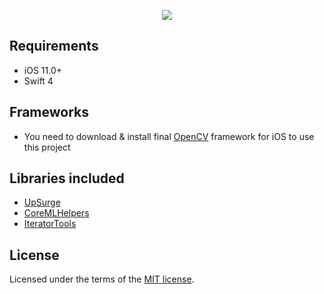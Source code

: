 
<p align="center"><img src="Media/iOS OpenPose.png"></p>

## Requirements
* iOS 11.0+
* Swift 4

## Frameworks
* You need to download & install final [OpenCV](https://opencv.org/releases.html) framework for iOS to use this project

## Libraries included
* [UpSurge](https://github.com/aleph7/Upsurge)
* [CoreMLHelpers](https://github.com/hollance/CoreMLHelpers)
* [IteratorTools](https://github.com/mpangburn/IteratorTools)

## License
Licensed under the terms of the [MIT license](LICENSE.txt).
